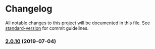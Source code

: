 # Changelog

All notable changes to this project will be documented in this file. See [standard-version](https://github.com/conventional-changelog/standard-version) for commit guidelines.

### [2.0.10](https://github.com/JoMartinezZhu/henry-math-input/compare/v1.0.0...v2.0.10) (2019-07-04)
